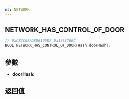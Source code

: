```yaml
---
ns: NETWORK
---
```

## NETWORK_HAS_CONTROL_OF_DOOR

```c
// 0xCB3C68ADB06195DF 0x136326EC
BOOL NETWORK_HAS_CONTROL_OF_DOOR(Hash doorHash);
```


## 參數
* **doorHash**: 

## 返回值

